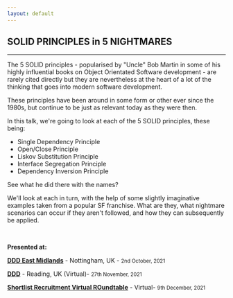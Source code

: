 ```yaml
---
layout: default
---
```


<div class="pagepanel down_arrow white">
  <div class="center">
    <h2>SOLID PRINCIPLES in 5 NIGHTMARES</h2>
    <hr/>
<p>The 5 SOLID principles - popularised by "Uncle" Bob Martin in some of his highly influential books on Object Orientated Software development - are rarely cited directly but they are nevertheless at the heart of a lot of the thinking that goes into modern software development.</p>

<p>These principles have been around in some form or other ever since the 1980s, but continue to be just as relevant today as they were then.</p>

<p>In this talk, we're going to look at each of the 5 SOLID principles, these being:</p>

* Single Dependency Principle
* Open/Close Principle
* Liskov Substitution Principle
* Interface Segregation Principle
* Dependency Inversion Principle

<p>See what he did there with the names?</p>

<p>We'll look at each in turn, with the help of some slightly imaginative examples taken from a popular SF franchise. What are they, what nightmare scenarios can occur if they aren't followed, and how they can subsequently be applied.</p>

<br/>

<p>
	<strong>Presented at:</strong>
</p>


<p><strong><a href="https://www.youtube.com/watch?v=mGHB6X5FOBo">DDD East Midlands</a></strong> - Nottingham, UK - <small>2nd October, 2021</small></p>
<p><strong><a href="https://www.developerdeveloperdeveloper.com/schedule">DDD</a></strong> - Reading, UK (Virtual)- <small>27th November, 2021</small></p>
<p><strong><a href="">Shortlist Recruitment Virtual ROundtable</a></strong> - Virtual- <small>9th December, 2021</small></p>